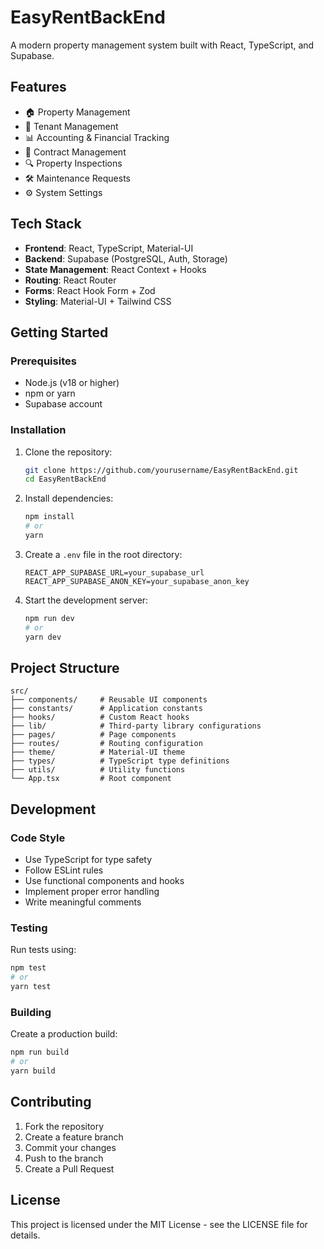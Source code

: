 # EasyRentBackEnd

A modern property management system built with React, TypeScript, and Supabase.

## Features

- 🏠 Property Management
- 👥 Tenant Management
- 📊 Accounting & Financial Tracking
- 📝 Contract Management
- 🔍 Property Inspections
- 🛠️ Maintenance Requests
- ⚙️ System Settings

## Tech Stack

- **Frontend**: React, TypeScript, Material-UI
- **Backend**: Supabase (PostgreSQL, Auth, Storage)
- **State Management**: React Context + Hooks
- **Routing**: React Router
- **Forms**: React Hook Form + Zod
- **Styling**: Material-UI + Tailwind CSS

## Getting Started

### Prerequisites

- Node.js (v18 or higher)
- npm or yarn
- Supabase account

### Installation

1. Clone the repository:
   ```bash
   git clone https://github.com/yourusername/EasyRentBackEnd.git
   cd EasyRentBackEnd
   ```

2. Install dependencies:
   ```bash
   npm install
   # or
   yarn
   ```

3. Create a `.env` file in the root directory:
   ```env
   REACT_APP_SUPABASE_URL=your_supabase_url
   REACT_APP_SUPABASE_ANON_KEY=your_supabase_anon_key
   ```

4. Start the development server:
   ```bash
   npm run dev
   # or
   yarn dev
   ```

## Project Structure

```
src/
├── components/     # Reusable UI components
├── constants/      # Application constants
├── hooks/          # Custom React hooks
├── lib/            # Third-party library configurations
├── pages/          # Page components
├── routes/         # Routing configuration
├── theme/          # Material-UI theme
├── types/          # TypeScript type definitions
├── utils/          # Utility functions
└── App.tsx         # Root component
```

## Development

### Code Style

- Use TypeScript for type safety
- Follow ESLint rules
- Use functional components and hooks
- Implement proper error handling
- Write meaningful comments

### Testing

Run tests using:
```bash
npm test
# or
yarn test
```

### Building

Create a production build:
```bash
npm run build
# or
yarn build
```

## Contributing

1. Fork the repository
2. Create a feature branch
3. Commit your changes
4. Push to the branch
5. Create a Pull Request

## License

This project is licensed under the MIT License - see the LICENSE file for details.